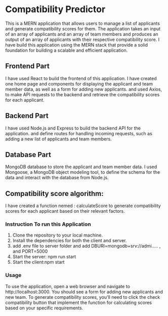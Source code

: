 # Compatibility Predictor

This is a MERN application that allows users to manage a list of applicants and generate compatibility scores for them. The application takes an input of an array of applicants and an array of team members and produces an output of an array of applicants with their respective compatibility score. I have build this application using the MERN stack that provide a solid foundation for building a scalable and efficient application.

## Frontend Part

I have used React to build the frontend of this application. I have created one home page and components for displaying the applicant and team member data, as well as a form for adding new applicants. and used Axios,  to make API requests to the backend and retrieve the compatibility scores for each applicant.

## Backend Part

I have used Node.js and Express to build the backend API for the application. and define routes for handling incoming requests, such as adding a new  list of applicants and team members.

## Database Part

 MongoDB database to store the applicant and team member data. I used Mongoose, a MongoDB object modeling tool, to define the schema for the data and interact with the database from Node.js.

## Compatibility score algorithm:

I have created a function nemed : calculateScore to generate compatibility scores for each applicant based on their relevant factors.


### Instruction To run this Application

1. Clone the repository to your local machine.
2. Install the dependencies for both the client and server.
3. add .env file to server folder and add DBURI=mongodb+srv://admi.....  , and  PORT=5000
4. Start the server: npm run start
6. Start the client:npm start


### Usage
To use the application, open a web browser and navigate to http://localhost:3000. You should see a  form for adding new applicants and new team. To generate compatibility scores, you'll need to click the check compatibility button that implement the function for calculating scores based on your specific requirements.


